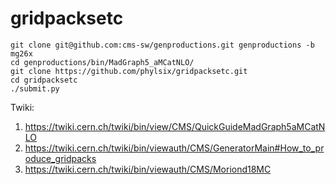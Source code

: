 # gridpacksetc

```
git clone git@github.com:cms-sw/genproductions.git genproductions -b mg26x
cd genproductions/bin/MadGraph5_aMCatNLO/
git clone https://github.com/phylsix/gridpacksetc.git
cd gridpacksetc
./submit.py
```

Twiki:
1. https://twiki.cern.ch/twiki/bin/view/CMS/QuickGuideMadGraph5aMCatNLO
2. https://twiki.cern.ch/twiki/bin/viewauth/CMS/GeneratorMain#How_to_produce_gridpacks
3. https://twiki.cern.ch/twiki/bin/viewauth/CMS/Moriond18MC
